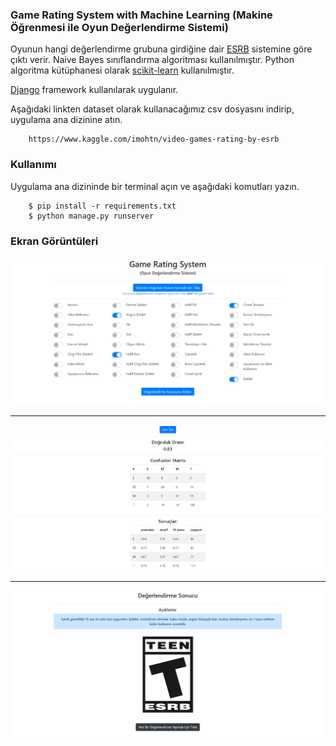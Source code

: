 ### Game Rating System with Machine Learning (Makine Öğrenmesi ile Oyun Değerlendirme Sistemi)

Oyunun hangi değerlendirme grubuna girdiğine dair [ESRB](https://www.esrb.org/) sistemine göre çıktı verir. Naive Bayes sınıflandırma algoritması kullanılmıştır. Python algoritma kütüphanesi olarak [scikit-learn](https://scikit-learn.org/stable/modules/naive_bayes.html) kullanılmıştır.

[Django](https://www.djangoproject.com/) framework kullanılarak uygulanır.

Aşağıdaki linkten dataset olarak kullanacağımız csv dosyasını indirip, uygulama ana dizinine atın.
```
    https://www.kaggle.com/imohtn/video-games-rating-by-esrb
```
### Kullanımı

Uygulama ana dizininde bir terminal açın ve aşağıdaki komutları yazın.
```
    $ pip install -r requirements.txt
    $ python manage.py runserver
```

### Ekran Görüntüleri

![Page1](https://raw.githubusercontent.com/serdarsari/game-rating-system/master/assets/Gorsel1.png)
___

![Page2](https://raw.githubusercontent.com/serdarsari/game-rating-system/master/assets/Gorsel2.png)
___

![Page3](https://raw.githubusercontent.com/serdarsari/game-rating-system/master/assets/Gorsel3.png)
